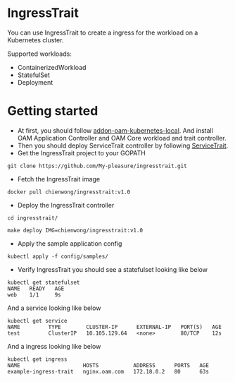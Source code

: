# IngressTrait
You can use IngressTrait to create a ingress for the workload on a Kubernetes cluster.

Supported workloads:
- ContainerizedWorkload
- StatefulSet
- Deployment

# Getting started
- At first, you should follow [addon-oam-kubernetes-local](https://github.com/crossplane/addon-oam-kubernetes-local). And install OAM Application Controller and OAM Core workload and trait controller.
- Then you should deploy ServiceTrait controller by following [ServiceTrait](https://github.com/My-pleasure/servicetrait/blob/v1alpha2/README.md).
- Get the IngressTrait project to your GOPATH
```
git clone https://github.com/My-pleasure/ingresstrait.git
```
- Fetch the IngressTrait image
```
docker pull chienwong/ingresstrait:v1.0
```
- Deploy the IngressTrait controller
```
cd ingresstrait/

make deploy IMG=chienwong/ingresstrait:v1.0
```
- Apply the sample application config
```
kubectl apply -f config/samples/
```
- Verify IngressTrait you should see a statefulset looking like below
```
kubectl get statefulset
NAME   READY   AGE
web    1/1     9s
```
And a service looking like below
```
kubectl get service
NAME         TYPE        CLUSTER-IP      EXTERNAL-IP   PORT(S)   AGE
test         ClusterIP   10.105.129.64   <none>        80/TCP    12s
```
And a ingress looking like below
```
kubectl get ingress
NAME                    HOSTS           ADDRESS      PORTS   AGE
example-ingress-trait   nginx.oam.com   172.18.0.2   80      63s
```

